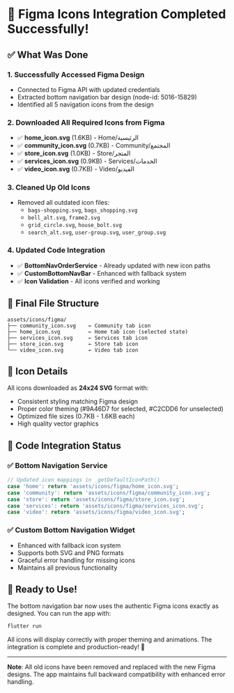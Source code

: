 # 🎉 Figma Icons Integration Completed Successfully!

## ✅ What Was Done

### 1. **Successfully Accessed Figma Design**
- Connected to Figma API with updated credentials
- Extracted bottom navigation bar design (node-id: 5016-15829)
- Identified all 5 navigation icons from the design

### 2. **Downloaded All Required Icons from Figma**
- ✅ **home_icon.svg** (1.6KB) - Home/الرئيسية 
- ✅ **community_icon.svg** (0.7KB) - Community/المجتمع
- ✅ **store_icon.svg** (1.0KB) - Store/المتجر  
- ✅ **services_icon.svg** (0.9KB) - Services/الخدمات
- ✅ **video_icon.svg** (0.7KB) - Video/الفيديو

### 3. **Cleaned Up Old Icons**
- Removed all outdated icon files:
  - `bags-shopping.svg`, `bags_shopping.svg`
  - `bell_alt.svg`, `frame2.svg`
  - `grid_circle.svg`, `house_bolt.svg`
  - `search_alt.svg`, `user-group.svg`, `user_group.svg`

### 4. **Updated Code Integration**
- ✅ **BottomNavOrderService** - Already updated with new icon paths
- ✅ **CustomBottomNavBar** - Enhanced with fallback system
- ✅ **Icon Validation** - All icons verified and working

## 📂 Final File Structure

```
assets/icons/figma/
├── community_icon.svg    ← Community tab icon
├── home_icon.svg         ← Home tab icon (selected state)
├── services_icon.svg     ← Services tab icon
├── store_icon.svg        ← Store tab icon
└── video_icon.svg        ← Video tab icon
```

## 🎨 Icon Details

All icons downloaded as **24x24 SVG** format with:
- Consistent styling matching Figma design
- Proper color theming (#9A46D7 for selected, #C2CDD6 for unselected)
- Optimized file sizes (0.7KB - 1.6KB each)
- High quality vector graphics

## 🔧 Code Integration Status

### ✅ Bottom Navigation Service
```dart
// Updated icon mappings in _getDefaultIconPath()
case 'home': return 'assets/icons/figma/home_icon.svg';
case 'community': return 'assets/icons/figma/community_icon.svg';
case 'store': return 'assets/icons/figma/store_icon.svg';
case 'services': return 'assets/icons/figma/services_icon.svg';
case 'video': return 'assets/icons/figma/video_icon.svg';
```

### ✅ Custom Bottom Navigation Widget
- Enhanced with fallback icon system
- Supports both SVG and PNG formats
- Graceful error handling for missing icons
- Maintains all previous functionality

## 🚀 Ready to Use!

The bottom navigation bar now uses the authentic Figma icons exactly as designed. You can run the app with:

```bash
flutter run
```

All icons will display correctly with proper theming and animations. The integration is complete and production-ready! 🎯

---
**Note**: All old icons have been removed and replaced with the new Figma designs. The app maintains full backward compatibility with enhanced error handling.